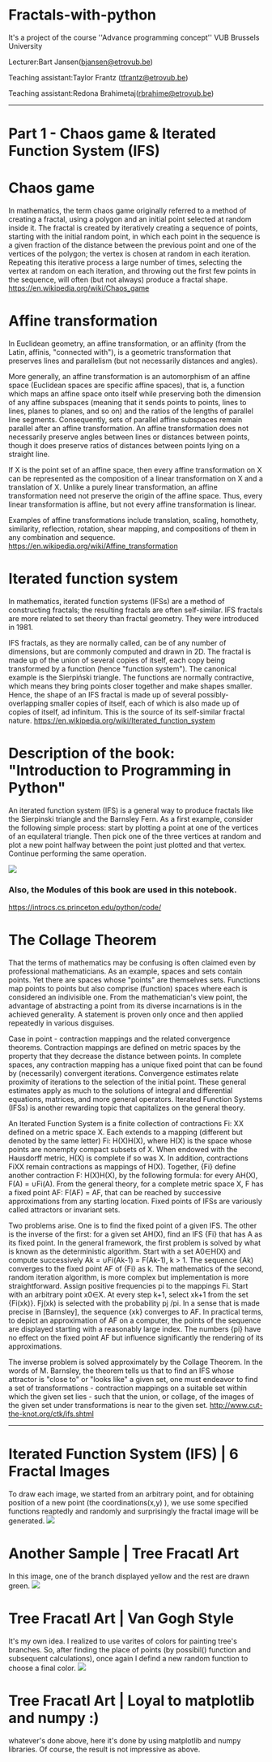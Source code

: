 # Fractals-with-python

It's a project of the course ''Advance programming concept'' VUB Brussels University 

Lecturer:Bart Jansen(bjansen@etrovub.be)

Teaching assistant:Taylor Frantz (tfrantz@etrovub.be)

Teaching assistant:Redona Brahimetaj(rbrahime@etrovub.be)

_________________________________________________________________________________________________

# Part 1 - Chaos game & Iterated Function System (IFS)

# Chaos game
In mathematics, the term chaos game originally referred to a method of creating a fractal, using a polygon and an initial point selected at random inside it. The fractal is created by iteratively creating a sequence of points, starting with the initial random point, in which each point in the sequence is a given fraction of the distance between the previous point and one of the vertices of the polygon; the vertex is chosen at random in each iteration. Repeating this iterative process a large number of times, selecting the vertex at random on each iteration, and throwing out the first few points in the sequence, will often (but not always) produce a fractal shape. https://en.wikipedia.org/wiki/Chaos_game

# Affine transformation
In Euclidean geometry, an affine transformation, or an affinity (from the Latin, affinis, "connected with"), is a geometric transformation that preserves lines and parallelism (but not necessarily distances and angles).

More generally, an affine transformation is an automorphism of an affine space (Euclidean spaces are specific affine spaces), that is, a function which maps an affine space onto itself while preserving both the dimension of any affine subspaces (meaning that it sends points to points, lines to lines, planes to planes, and so on) and the ratios of the lengths of parallel line segments. Consequently, sets of parallel affine subspaces remain parallel after an affine transformation. An affine transformation does not necessarily preserve angles between lines or distances between points, though it does preserve ratios of distances between points lying on a straight line.

If X is the point set of an affine space, then every affine transformation on X can be represented as the composition of a linear transformation on X and a translation of X. Unlike a purely linear transformation, an affine transformation need not preserve the origin of the affine space. Thus, every linear transformation is affine, but not every affine transformation is linear.

Examples of affine transformations include translation, scaling, homothety, similarity, reflection, rotation, shear mapping, and compositions of them in any combination and sequence. https://en.wikipedia.org/wiki/Affine_transformation

# Iterated function system
In mathematics, iterated function systems (IFSs) are a method of constructing fractals; the resulting fractals are often self-similar. IFS fractals are more related to set theory than fractal geometry. They were introduced in 1981.

IFS fractals, as they are normally called, can be of any number of dimensions, but are commonly computed and drawn in 2D. The fractal is made up of the union of several copies of itself, each copy being transformed by a function (hence "function system"). The canonical example is the Sierpiński triangle. The functions are normally contractive, which means they bring points closer together and make shapes smaller. Hence, the shape of an IFS fractal is made up of several possibly-overlapping smaller copies of itself, each of which is also made up of copies of itself, ad infinitum. This is the source of its self-similar fractal nature. https://en.wikipedia.org/wiki/Iterated_function_system

# Description of the book: "Introduction to Programming in Python"
An iterated function system (IFS) is a general way to produce fractals like the Sierpinski triangle and the Barnsley Fern. As a first example, consider the following simple process: start by plotting a point at one of the vertices of an equilateral triangle. Then pick one of the three vertices at random and plot a new point halfway between the point just plotted and that vertex. Continue performing the same operation.

<img src="https://github.com/SomayyehGholami/Fractals-with-python/blob/main/ChaosTiny.png"> 

### Also, the Modules of this book are used in this notebook.

https://introcs.cs.princeton.edu/python/code/

# The Collage Theorem
That the terms of mathematics may be confusing is often claimed even by professional mathematicians. As an example, spaces and sets contain points. Yet there are spaces whose "points" are themselves sets. Functions map points to points but also comprise (function) spaces where each is considered an indivisible one. From the mathematician's view point, the advantage of abstracting a point from its diverse incarnations is in the achieved generality. A statement is proven only once and then applied repeatedly in various disguises.

Case in point - contraction mappings and the related convergence theorems. Contraction mappings are defined on metric spaces by the property that they decrease the distance between points. In complete spaces, any contraction mapping has a unique fixed point that can be found by (necessarily) convergent iterations. Convergence estimates relate proximity of iterations to the selection of the initial point. These general estimates apply as much to the solutions of integral and differential equations, matrices, and more general operators. Iterated Function Systems (IFSs) is another rewarding topic that capitalizes on the general theory.

An Iterated Function System is a finite collection of contractions Fi: XX defined on a metric space X. Each extends to a mapping (different but denoted by the same letter) Fi: H(X)H(X), where H(X) is the space whose points are nonempty compact subsets of X. When endowed with the Hausdorff metric, H(X) is complete if so was X. In addition, contractions FiXX remain contractions as mappings of H(X). Together, {Fi} define another contraction F: H(X)H(X), by the following formula: for every AH(X), F(A) = ∪Fi(A). From the general theory, for a complete metric space X, F has a fixed point AF: F(AF) = AF, that can be reached by successive approximations from any starting location. Fixed points of IFSs are variously called attractors or invariant sets.

Two problems arise. One is to find the fixed point of a given IFS. The other is the inverse of the first: for a given set AH(X), find an IFS {Fi} that has A as its fixed point. In the general framework, the first problem is solved by what is known as the deterministic algorithm. Start with a set A0∈H(X) and compute successively Ak = ∪Fi(Ak-1) = F(Ak-1), k > 1. The sequence {Ak) converges to the fixed point AF of {Fi} as k. The mathematics of the second, random iteration algorithm, is more complex but implementation is more straightforward. Assign positive frequencies pi to the mappings Fi. Start with an arbitrary point x0∈X. At every step k+1, select xk+1 from the set {Fi(xk)}. Fj(xk) is selected with the probability pj /pi. In a sense that is made precise in [Barnsley], the sequence {xk} converges to AF. In practical terms, to depict an approximation of AF on a computer, the points of the sequence are displayed starting with a reasonably large index. The numbers {pi} have no effect on the fixed point AF but influence significantly the rendering of its approximations.

The inverse problem is solved approximately by the Collage Theorem. In the words of M. Barnsley, the theorem tells us that to find an IFS whose attractor is "close to" or "looks like" a given set, one must endeavor to find a set of transformations - contraction mappings on a suitable set within which the given set lies - such that the union, or collage, of the images of the given set under transformations is near to the given set. http://www.cut-the-knot.org/ctk/ifs.shtml

_________________________________________________________________________________________________

# Iterated Function System (IFS) | 6 Fractal Images
To draw each image, we started from an arbitrary point, and for obtaining position of a new point (the coordinations(x,y) ), we use  some specified functions reaptedly and randomly and surprisingly the fractal image will be generated.
<img src="https://github.com/SomayyehGholami/Fractals-with-python/blob/main/gif101.gif"> 

# Another Sample | Tree Fracatl Art
In this image, one of the branch displayed yellow and the rest are drawn green.
<img src="https://github.com/SomayyehGholami/Fractals-with-python/blob/main/gif201.gif"> 

# Tree Fracatl Art | Van Gogh Style
It's my own idea. I realized to use varites of colors for painting tree's branches. So, after finding the place of points (by possibil() function and subsequent calculations), once again I defind a new random function to choose a final color.
<img src="https://github.com/SomayyehGholami/Fractals-with-python/blob/main/gif401.gif"> 

# Tree Fracatl Art | Loyal to matplotlib and numpy :)
whatever's done above, here it's done by using matplotlib and numpy libraries. Of course, the result is not impressive as above.


